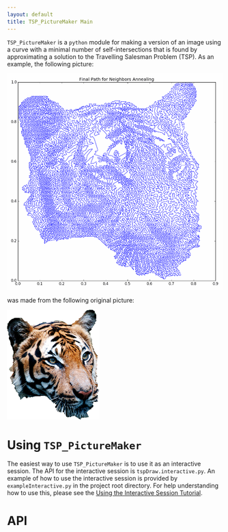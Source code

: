 ```yaml
---
layout: default
title: TSP_PictureMaker Main
---
```


`TSP_PictureMaker` is a `python` module for making a version of an image using a curve with a minimal
number of self-intersections that is found by approximating a solution to the Travelling Salesman Problem (TSP).
As an example, the following picture:

![Approximate Solution to TSP for Tiger Head](finalCycle.png)

was made from the following original picture:

![Original Tiger Head Resize](https://raw.githubusercontent.com/MatthewMcGonagle/TSP_PictureMaker/master/tigerHeadResize.png)

# Using `TSP_PictureMaker` 

The easiest way to use `TSP_PictureMaker` is to use it as an interactive session. The API for the
interactive session is `tspDraw.interactive.py`. An example of how to use the interactive session 
is provided by `exampleInteractive.py` in the project root directory. For help understanding how to
use this, please see the [Using the Interactive Session Tutorial](tutorial.html).

# API



